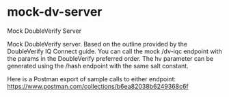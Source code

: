 # mock-dv-server
Mock DoubleVerify Server

Mock DoubleVerify server. Based on the outline provided by the DoubleVerify IQ Connect guide.
You can call the mock /dv-iqc endpoint with the params in the DoubleVerify preferred order. The hv parameter
can be generated using the /hash endpoint with the same salt constant.

Here is a Postman export of sample calls to either endpoint: https://www.postman.com/collections/b6ea82038b6249368c6f
